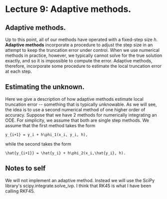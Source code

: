 
# Lecture 9: Adaptive methods.

## Adaptive methods.
Up to this point, all of our methods have operated with a fixed-step size $h$. **Adaptive methods** incorporate a procedure to adjust the step size in an attempt to keep the truncation error under control.  When we use numerical methods in practice, however, we typically cannot solve for the true solution exactly, and so it is impossible to compute the error.  Adaptive methods, therefore, incorporate some procedure to estimate the local truncation error at each step.  

## Estimating the unknown.

Here we give a description of how adaptive methods estimate local truncation error -- something that is typically unknowable.  As we will see, the idea is to use a second numerical method of one higher order of accuracy.  Suppose that we have 2 methods for numerically integrating an ODE.  For simplicity, we assume that both are single step methods.  We assume that the first method takes the form
```{math}
y_{i+1} = y_i + h\phi_1(x_i, y_i, h),
```
while the second takes the form
```{math}
\hat{y_{i+1}} = \hat{y_i} + h\phi_2(x_i,\hat{y_i}, h).
```


## Notes to self

We will not implement an adaptive method.  Instead we will use the SciPy library's scipy.integrate.solve_ivp.  I think that RK45 is what I have been calling RKF45.

```{code-cell} ipython3

```
